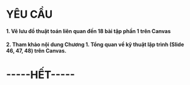 <h1>YÊU CẦU</h1>
<h4>1. Vẽ lưu đồ thuật toán liên quan đến 18 bài tập phần 1 trên Canvas</h4>
<h4>2. Tham khảo nội dung Chương 1. Tổng quan về kỹ thuật lập trình (Slide 46, 47, 48) trên Canvas.</h4>


<h1>-----HẾT-----</h1>
